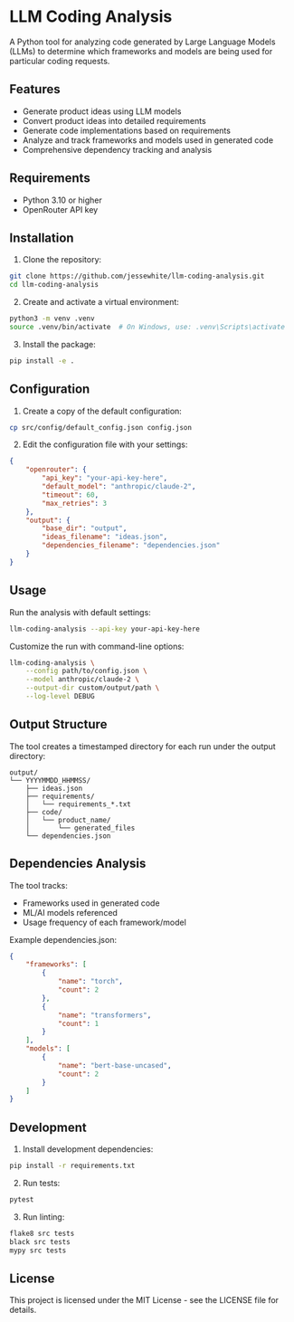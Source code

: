 # LLM Coding Analysis

A Python tool for analyzing code generated by Large Language Models (LLMs) to determine which frameworks and models are being used for particular coding requests.

## Features

- Generate product ideas using LLM models
- Convert product ideas into detailed requirements
- Generate code implementations based on requirements
- Analyze and track frameworks and models used in generated code
- Comprehensive dependency tracking and analysis

## Requirements

- Python 3.10 or higher
- OpenRouter API key

## Installation

1. Clone the repository:
```bash
git clone https://github.com/jessewhite/llm-coding-analysis.git
cd llm-coding-analysis
```

2. Create and activate a virtual environment:
```bash
python3 -m venv .venv
source .venv/bin/activate  # On Windows, use: .venv\Scripts\activate
```

3. Install the package:
```bash
pip install -e .
```

## Configuration

1. Create a copy of the default configuration:
```bash
cp src/config/default_config.json config.json
```

2. Edit the configuration file with your settings:
```json
{
    "openrouter": {
        "api_key": "your-api-key-here",
        "default_model": "anthropic/claude-2",
        "timeout": 60,
        "max_retries": 3
    },
    "output": {
        "base_dir": "output",
        "ideas_filename": "ideas.json",
        "dependencies_filename": "dependencies.json"
    }
}
```

## Usage

Run the analysis with default settings:
```bash
llm-coding-analysis --api-key your-api-key-here
```

Customize the run with command-line options:
```bash
llm-coding-analysis \
    --config path/to/config.json \
    --model anthropic/claude-2 \
    --output-dir custom/output/path \
    --log-level DEBUG
```

## Output Structure

The tool creates a timestamped directory for each run under the output directory:
```
output/
└── YYYYMMDD_HHMMSS/
    ├── ideas.json
    ├── requirements/
    │   └── requirements_*.txt
    ├── code/
    │   └── product_name/
    │       └── generated_files
    └── dependencies.json
```

## Dependencies Analysis

The tool tracks:
- Frameworks used in generated code
- ML/AI models referenced
- Usage frequency of each framework/model

Example dependencies.json:
```json
{
    "frameworks": [
        {
            "name": "torch",
            "count": 2
        },
        {
            "name": "transformers",
            "count": 1
        }
    ],
    "models": [
        {
            "name": "bert-base-uncased",
            "count": 2
        }
    ]
}
```

## Development

1. Install development dependencies:
```bash
pip install -r requirements.txt
```

2. Run tests:
```bash
pytest
```

3. Run linting:
```bash
flake8 src tests
black src tests
mypy src tests
```

## License

This project is licensed under the MIT License - see the LICENSE file for details.
